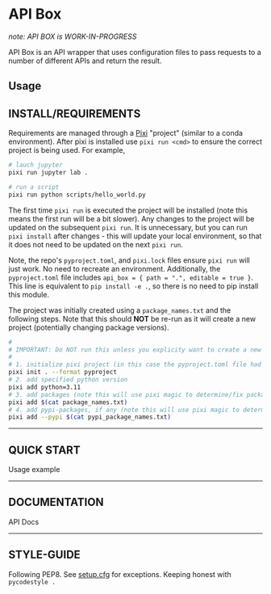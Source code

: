 # API Box

_note: API BOX is WORK-IN-PROGRESS_

API Box is an API wrapper that uses configuration files to pass requests to a number of different APIs and return the result.

## Usage


## INSTALL/REQUIREMENTS

Requirements are managed through a [Pixi](https://pixi.sh/latest) "project" (similar to a conda environment). After pixi is installed use `pixi run <cmd>` to ensure the correct project is being used. For example,

```bash
# lauch jupyter
pixi run jupyter lab .

# run a script
pixi run python scripts/hello_world.py
```

The first time `pixi run` is executed the project will be installed (note this means the first run will be a bit slower). Any changes to the project will be updated on the subsequent `pixi run`.  It is unnecessary, but you can run `pixi install` after changes - this will update your local environment, so that it does not need to be updated on the next `pixi run`.

Note, the repo's `pyproject.toml`, and `pixi.lock` files ensure `pixi run` will just work. No need to recreate an environment. Additionally, the `pyproject.toml` file includes `api_box = { path = ".", editable = true }`. This line is equivalent to `pip install -e .`, so there is no need to pip install this module.

The project was initially created using a `package_names.txt` and the following steps. Note that this should **NOT** be re-run as it will create a new project (potentially changing package versions).

```bash
#
# IMPORTANT: Do NOT run this unless you explicity want to create a new pixi project
#
# 1. initialize pixi project (in this case the pyproject.toml file had already existed)
pixi init . --format pyproject
# 2. add specified python version
pixi add python=3.11
# 3. add packages (note this will use pixi magic to determine/fix package version ranges)
pixi add $(cat package_names.txt)
# 4. add pypi-packages, if any (note this will use pixi magic to determine/fix package version ranges)
pixi add --pypi $(cat pypi_package_names.txt)
```

---

## QUICK START

Usage example

---

## DOCUMENTATION

API Docs

---

## STYLE-GUIDE

Following PEP8. See [setup.cfg](./setup.cfg) for exceptions. Keeping honest with `pycodestyle .`
